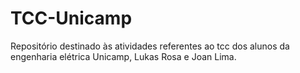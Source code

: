# TCC-Unicamp

Repositório destinado às atividades referentes ao tcc dos alunos da engenharia elétrica Unicamp, Lukas Rosa e Joan Lima.

